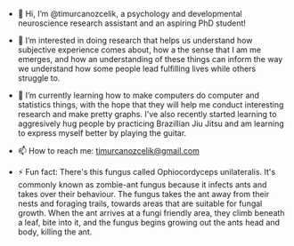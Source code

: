 - 👋 Hi, I’m @timurcanozcelik, a psychology and developmental neuroscience research assistant and an aspiring PhD student! 

- 👀 I’m interested in doing research that helps us understand how subjective experience comes about, how a the sense that I am me emerges, and how an understanding of these things can inform the way we understand how some people lead fulfilling lives while others struggle to. 

- 🌱 I’m currently learning how to make computers do computer and statistics things, with the hope that they will help me conduct interesting research and make pretty graphs. I've also recently started learning to aggresively hug people by practicing Brazillian Jiu Jitsu and am learning to express myself better by playing the guitar. 

- 📫 How to reach me: timurcanozcelik@gmail.com 

- ⚡ Fun fact: There's this fungus called Ophiocordyceps unilateralis. It's commonly known as zombie-ant fungus because it infects ants and takes over their behaviour. The fungus takes the ant away from their nests and foraging trails, towards areas that are suitable for fungal growth. When the ant arrives at a fungi friendly area, they climb beneath a leaf, bite into it, and the fungus begins growing out the ants head and body, killing the ant. 

<!---
timurcanozcelik/timurcanozcelik is a ✨ special ✨ repository because its `README.md` (this file) appears on your GitHub profile.
You can click the Preview link to take a look at your changes.
--->
